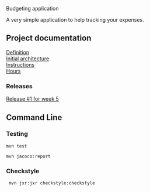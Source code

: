 Budgeting application  

A very simple application to help tracking your expenses.

## Project documentation
[Definition](https://github.com/mmatila/ot-harjoitustyo/blob/master/documentation/definition.md)  
[Initial architecture](https://github.com/mmatila/ot-harjoitustyo/blob/master/documentation/architecture.md)  
[Instructions](https://github.com/mmatila/ot-harjoitustyo/blob/master/documentation/instructions.md)  
[Hours](https://github.com/mmatila/ot-harjoitustyo/blob/master/documentation/hours.md)  
### Releases 
[Release #1 for week 5](https://github.com/mmatila/ot-harjoitustyo/releases/tag/viikko5)  

## Command Line

### Testing

```
mvn test
```

```
mvn jacoco:report
```

### Checkstyle

```
 mvn jxr:jxr checkstyle:checkstyle
